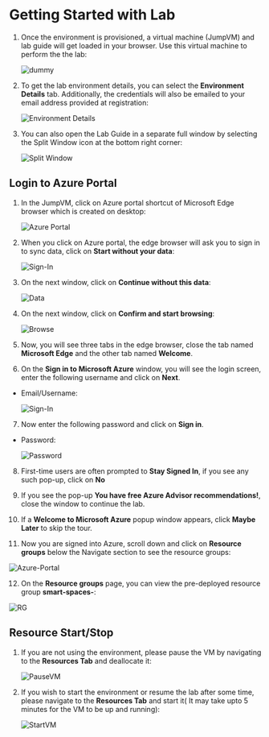 # Getting Started with Lab

1. Once the environment is provisioned, a virtual machine (JumpVM) and lab guide will get loaded in your browser. Use this virtual machine to perform the the lab:

   ![dummy](https://github.com/SD-14/Smart-Spaces-Sustainability-Solution-Accelerator/blob/main/images/labstart.png?raw=true)

2. To get the lab environment details, you can select the **Environment Details** tab. Additionally, the credentials will also be emailed to your email address provided at registration:

   ![Environment Details](https://github.com/SD-14/Smart-Spaces-Sustainability-Solution-Accelerator/blob/main/images/environmentdetails.png?raw=true)

3. You can also open the Lab Guide in a separate full window by selecting the Split Window icon at the bottom right corner:

   ![Split Window](https://github.com/SD-14/Smart-Spaces-Sustainability-Solution-Accelerator/blob/main/images/splitwindow.png?raw=true)

## Login to Azure Portal

1. In the JumpVM, click on Azure portal shortcut of Microsoft Edge browser which is created on desktop:

   ![Azure Portal](/images/01.png)

2. When you click on Azure portal, the edge browser will ask you to sign in to sync data, click on **Start without your data**:

   ![Sign-In](/images/02.png)

3. On the next window, click on **Continue without this data**:

   ![Data](/images/03.png)

4. On the next window, click on **Confirm and start browsing**:

   ![Browse](/images/04.png)

5. Now, you will see three tabs in the edge browser, close the tab named **Microsoft Edge** and the other tab named **Welcome**.

6. On the **Sign in to Microsoft Azure** window, you will see the login screen, enter the following username and click on **Next**.

* Email/Username: <inject key="AzureAdUserEmail"></inject>

    ![Sign-In](/images/05.png)

7. Now enter the following password and click on **Sign in**.

* Password: <inject key="AzureAdUserPassword"></inject>

   ![Password](/images/06.png)

8. First-time users are often prompted to **Stay Signed In**, if you see any such pop-up, click on **No**

9. If you see the pop-up **You have free Azure Advisor recommendations!**, close the window to continue the lab.

10. If a **Welcome to Microsoft Azure** popup window appears, click **Maybe Later** to skip the tour.

11. Now you are signed into Azure, scroll down and click on **Resource groups** below the Navigate section to see the resource groups:

   ![Azure-Portal](/images/07.png)

12. On the **Resource groups** page, you can view the pre-deployed resource group **smart-spaces-<inject key ="DeploymentID"></inject>**:

   ![RG](/images/08.png)

## Resource Start/Stop

1. If you are not using the environment, please pause the VM by navigating to the **Resources Tab** and deallocate it:

   ![PauseVM](/images/09.png)

2. If you wish to start the environment or resume the lab after some time, please navigate to the **Resources Tab** and start it( It may take upto 5 minutes for the VM to be up and running):

   ![StartVM](/images/10.png)
